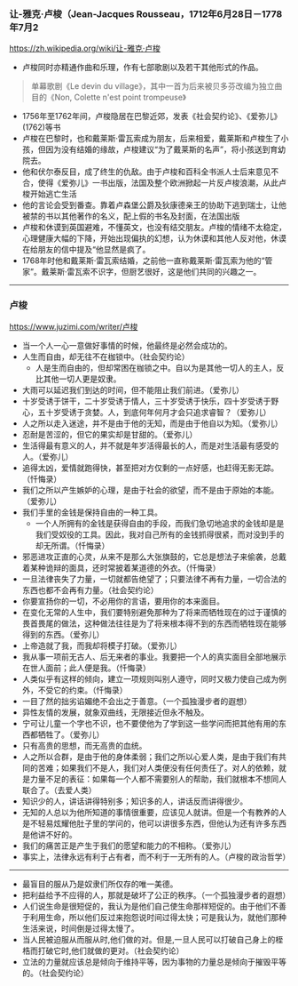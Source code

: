 ### 让-雅克·卢梭（Jean-Jacques Rousseau，1712年6月28日－1778年7月2
https://zh.wikipedia.org/wiki/让-雅克·卢梭
- 卢梭同时亦精通作曲和乐理，作有七部歌剧以及若干其他形式的作品。
>单幕歌剧《Le devin du village》，其中一首为后来被贝多芬改编为独立曲目的《Non, Colette n'est point trompeuse》
- 1756年至1762年间，卢梭隐居在巴黎近郊，发表《社会契约论》、《爱弥儿》(1762)等书
- 卢梭在巴黎时，也和戴莱斯·雷瓦索成为朋友，后来相爱，戴莱斯和卢梭生了小孩，但因为没有结婚的缘故，卢梭建议“为了戴莱斯的名声”，将小孩送到育幼院去。
- 他和伏尔泰反目，成了终生的仇敌。由于卢梭和百科全书派人士后来意见不合，使得《爱弥儿》一书出版，法国及整个欧洲掀起一片反卢梭浪潮，从此卢梭开始逃亡生活
- 他的言论会受到番查。靠着卢森堡公爵及狄康德亲王的协助下逃到瑞士，让他被禁的书以其他著作的名义，配上假的书名及封面，在法国出版
- 卢梭和休谟到英国避难，不懂英文，也没有结交朋友。卢梭的情绪不太稳定，心理健康大幅的下降，开始出现偏执的幻想，认为休谟和其他人反对他，休谟在给朋友的信中提及“他显然是疯了。
- 1768年时他和戴莱斯·雷瓦索结婚，之前他一直称戴莱斯·雷瓦索为他的“管家”。戴莱斯·雷瓦索不识字，但厨艺很好，这是他们共同的兴趣之一。
---
### 卢梭
https://www.juzimi.com/writer/卢梭
- 当一个人一心一意做好事情的时候，他最终是必然会成功的。
- 人生而自由，却无往不在枷锁中。（社会契约论）
  - 人是生而自由的，但却常困在枷锁之中。自以为是其他一切人的主人，反比其他一切人更是奴隶。
- 大雨可以延迟我们到达的时间，但不能阻止我们前进。（爱弥儿）
- 十岁受诱于饼干，二十岁受诱于情人，三十岁受诱于快乐，四十岁受诱于野心，五十岁受诱于贪婪。人，到底何年何月才会只追求睿智？（爱弥儿）
- 人之所以走入迷途，并不是由于他的无知，而是由于他自以为知。（爱弥儿）
- 忍耐是苦涩的，但它的果实却是甘甜的。（爱弥儿）
- 生活得最有意义的人，并不就是年岁活得最长的人，而是对生活最有感受的人。（爱弥儿）
- 追得太凶，爱情就跑得快，甚至把对方仅剩的一点好感，也赶得无影无踪。（忏悔录）
- 我们之所以产生嫉妒的心理，是由于社会的欲望，而不是由于原始的本能。（爱弥儿）
- 我们手里的金钱是保持自由的一种工具。
  - 一个人所拥有的金钱是获得自由的手段，而我们急切地追求的金钱却是是我们受奴役的工具。因此，我对自己所有的金钱抓得很紧，而对没到手的却无所谓。（忏悔录）
- 邪恶进攻正直的心灵，从来不是那么大张旗鼓的，它总是想法子来偷袭，总戴着某种诡辩的面具，还时常披着某道德的外衣。（忏悔录）
- 一旦法律丧失了力量，一切就都告绝望了；只要法律不再有力量，一切合法的东西也都不会再有力量。（社会契约论）
- 你要宣扬你的一切，不必用你的言语，要用你的本来面目。
- 在变化无常的人生中，我们要特别避免那种为了将来而牺牲现在的过于谨慎的畏首畏尾的做法，这种做法往往是为了将来根本得不到的东西而牺牲现在能够得到的东西。（爱弥儿）
- 上帝造就了我，而我却将模子打破。（爱弥儿）
- 我从事一项前无古人、后无来者的事业。我要把一个人的真实面目全部地展示在世人面前；此人便是我。（忏悔录）
- 人类似乎有这样的倾向，建立一项规则叫别人遵守，同时又极力使自己成为例外，不受它的约束。（忏悔录）
- 一目了然的拙劣谄媚绝不会出之于善意。（一个孤独漫步者的遐想）
- 异性友情的发展，就象双曲线，无限接近但永不触及。
- 宁可让儿童一个字也不识，也不要使他为了学到这一些学问而把其他有用的东西都牺牲了。（爱弥儿）
- 只有高贵的思想，而无高贵的血统。
- 人之所以合群，是由于他的身体柔弱；我们之所以心爱人类，是由于我们有共同的苦难；如果我们不是人，我们对人类便没有任何责任了。对人的依赖，就是力量不足的表征：如果每一个人都不需要别人的帮助，我们就根本不想同人联合了。（去爱人类）
- 知识少的人，讲话讲得特别多；知识多的人，讲话反而讲得很少。
- 无知的人总以为他所知道的事情很重要，应该见人就讲。但是一个有教养的人是不轻易炫耀他肚子里的学问的，他可以讲很多东西，但他认为还有许多东西是他讲不好的。
- 我们的痛苦正是产生于我们的愿望和能力的不相称。（爱弥儿）
- 事实上，法律永远有利于占有者，而不利于一无所有的人。（卢梭的政治哲学）
---
- 最盲目的服从乃是奴隶们所仅存的唯一美德。
- 把利益给予不应得的人，那就是破坏了公正的秩序。（一个孤独漫步者的遐想）
- 人们说生命是很短促的，我认为是他们自己使生命那样短促的。由于他们不善于利用生命，所以他们反过来抱怨说时间过得太快；可是我认为，就他们那种生活来说，时间倒是过得太慢了。
- 当人民被迫服从而服从时,他们做的对。但是,一旦人民可以打破自己身上的桎梏而打破它时,他们就做的更对。（社会契约论）
- 立法的力量就应该总是倾向于维持平等，因为事物的力量总是倾向于摧毁平等的。（社会契约论）